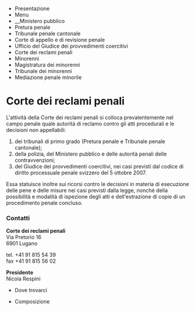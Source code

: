   * Presentazione
  * Menu
  *  __Ministero pubblico
  * Pretura penale
  * Tribunale penale cantonale
  * Corte di appello e di revisione penale
  * Ufficio del Giudice dei provvedimenti coercitivi
  * Corte dei reclami penali
  * Minorenni
  * Magistratura dei minorenni
  * Tribunale dei minorenni
  * Mediazione penale minorile

#  Corte dei reclami penali

L'attività della Corte dei reclami penali si colloca prevalentemente nel campo
penale quale autorità di reclamo contro gli atti procedurali e le decisioni
non appellabili:

  1. dei tribunali di primo grado (Pretura penale e Tribunale penale cantonale);
  2. della polizia, del Ministero pubblico e delle autorità penali delle contravvenzioni;
  3. del Giudice dei provvedimenti coercitivi, nei casi previsti dal codice di diritto processuale penale svizzero del 5 ottobre 2007.

Essa statuisce inoltre sui ricorsi contro le decisioni in materia di
esecuzione delle pene e delle misure nei casi previsti dalla legge, nonché
della possibilità e modalità di ispezione degli atti e dell'estrazione di
copie di un procedimento penale concluso.

###  Contatti

**Corte dei reclami penali**  
Via Pretorio 16  
6901 Lugano

tel. +41 91 815 54 39  
fax +41 91 815 56 02  

 **Presidente**  
Nicola Respini

  * Dove trovarci

  * Composizione

